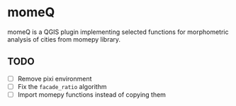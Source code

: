 # momeQ

momeQ is a QGIS plugin implementing selected functions for morphometric 
analysis of cities from momepy library.

## TODO

- [ ] Remove pixi environment
- [ ] Fix the `facade_ratio` algorithm
- [ ] Import momepy functions instead of copying them